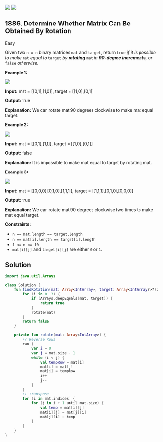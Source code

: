 [![](https://img.shields.io/github/stars/javadev/LeetCode-in-Kotlin?label=Stars&style=flat-square)](https://github.com/javadev/LeetCode-in-Kotlin)
[![](https://img.shields.io/github/forks/javadev/LeetCode-in-Kotlin?label=Fork%20me%20on%20GitHub%20&style=flat-square)](https://github.com/javadev/LeetCode-in-Kotlin/fork)

## 1886\. Determine Whether Matrix Can Be Obtained By Rotation

Easy

Given two `n x n` binary matrices `mat` and `target`, return `true` _if it is possible to make_ `mat` _equal to_ `target` _by **rotating**_ `mat` _in **90-degree increments**, or_ `false` _otherwise._

**Example 1:**

![](https://assets.leetcode.com/uploads/2021/05/20/grid3.png)

**Input:** mat = \[\[0,1],[1,0]], target = \[\[1,0],[0,1]]

**Output:** true

**Explanation:** We can rotate mat 90 degrees clockwise to make mat equal target. 

**Example 2:**

![](https://assets.leetcode.com/uploads/2021/05/20/grid4.png)

**Input:** mat = \[\[0,1],[1,1]], target = \[\[1,0],[0,1]]

**Output:** false

**Explanation:** It is impossible to make mat equal to target by rotating mat. 

**Example 3:**

![](https://assets.leetcode.com/uploads/2021/05/26/grid4.png)

**Input:** mat = \[\[0,0,0],[0,1,0],[1,1,1]], target = \[\[1,1,1],[0,1,0],[0,0,0]]

**Output:** true

**Explanation:** We can rotate mat 90 degrees clockwise two times to make mat equal target. 

**Constraints:**

*   `n == mat.length == target.length`
*   `n == mat[i].length == target[i].length`
*   `1 <= n <= 10`
*   `mat[i][j]` and `target[i][j]` are either `0` or `1`.

## Solution

```kotlin
import java.util.Arrays

class Solution {
    fun findRotation(mat: Array<IntArray>, target: Array<IntArray?>?): Boolean {
        for (i in 0..3) {
            if (Arrays.deepEquals(mat, target)) {
                return true
            }
            rotate(mat)
        }
        return false
    }

    private fun rotate(mat: Array<IntArray>) {
        // Reverse Rows
        run {
            var i = 0
            var j = mat.size - 1
            while (i < j) {
                val tempRow = mat[i]
                mat[i] = mat[j]
                mat[j] = tempRow
                i++
                j--
            }
        }
        // Transpose
        for (i in mat.indices) {
            for (j in i + 1 until mat.size) {
                val temp = mat[i][j]
                mat[i][j] = mat[j][i]
                mat[j][i] = temp
            }
        }
    }
}
```